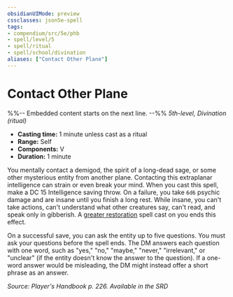 ```yaml
---
obsidianUIMode: preview
cssclasses: json5e-spell
tags:
- compendium/src/5e/phb
- spell/level/5
- spell/ritual
- spell/school/divination
aliases: ["Contact Other Plane"]
---
```

# Contact Other Plane
%%-- Embedded content starts on the next line. --%%
*5th-level, Divination (ritual)*  

- **Casting time:** 1 minute unless cast as a ritual
- **Range:** Self
- **Components:** V
- **Duration:** 1 minute

You mentally contact a demigod, the spirit of a long-dead sage, or some other mysterious entity from another plane. Contacting this extraplanar intelligence can strain or even break your mind. When you cast this spell, make a DC 15 Intelligence saving throw. On a failure, you take `6d6` psychic damage and are insane until you finish a long rest. While insane, you can't take actions, can't understand what other creatures say, can't read, and speak only in gibberish. A [greater restoration](Mechanics/spells/greater-restoration.md) spell cast on you ends this effect.

On a successful save, you can ask the entity up to five questions. You must ask your questions before the spell ends. The DM answers each question with one word, such as "yes," "no," "maybe," "never," "irrelevant," or "unclear" (if the entity doesn't know the answer to the question). If a one-word answer would be misleading, the DM might instead offer a short phrase as an answer.

*Source: Player's Handbook p. 226. Available in the <span title='Systems Reference Document (5.1)'>SRD</span>*